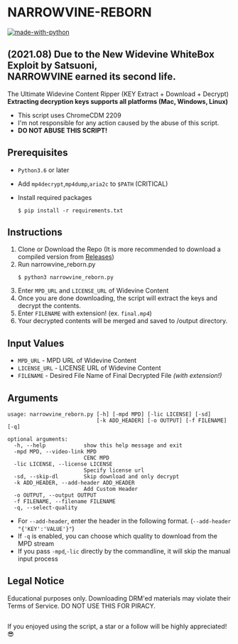 # NARROWVINE-REBORN
[![made-with-python](https://img.shields.io/badge/Made%20with-Python-1f425f.svg)](https://www.python.org/)

## (2021.08) Due to the New Widevine WhiteBox Exploit by Satsuoni, <br>NARROWVINE earned its second life.

The Ultimate Widevine Content Ripper (KEY Extract + Download + Decrypt)<br>
**Extracting decryption keys supports all platforms (Mac, Windows, Linux)** 
- This script uses ChromeCDM 2209
- I'm not responsible for any action caused by the abuse of this script.
- **DO NOT ABUSE THIS SCRIPT!**

## Prerequisites
- `Python3.6` or later
- Add `mp4decrypt`,`mp4dump`,`aria2c` to `$PATH` (CRITICAL)
- Install required packages

  ```
  $ pip install -r requirements.txt
  ```
## Instructions
1. Clone or Download the Repo (It is more recommended to download a compiled version from [Releases](https://github.com/WHTJEON/narrowvine/releases))
2. Run narrowvine_reborn.py
   ```
   $ python3 narrowvine_reborn.py
   ```
3. Enter `MPD_URL` and `LICENSE_URL` of Widevine Content 
4. Once you are done downloading, the script will extract the keys and decrypt the contents.<br> 
5. Enter `FILENAME` with extension! (ex. `final.mp4`)
6. Your decrypted contents will be merged and saved to /output directory. 

## Input Values
- `MPD_URL` - MPD URL of Widevine Content
- `LICENSE_URL` - LICENSE URL of Widevine Content
- `FILENAME` - Desired File Name of Final Decrypted File *(with extension!)*

## Arguments
```
usage: narrowvine_reborn.py [-h] [-mpd MPD] [-lic LICENSE] [-sd]
                            [-k ADD_HEADER] [-o OUTPUT] [-f FILENAME] [-q]

optional arguments:
  -h, --help            show this help message and exit
  -mpd MPD, --video-link MPD
                        CENC MPD
  -lic LICENSE, --license LICENSE
                        Specify license url
  -sd, --skip-dl        Skip download and only decrypt
  -k ADD_HEADER, --add-header ADD_HEADER
                        Add Custom Header
  -o OUTPUT, --output OUTPUT
  -f FILENAME, --filename FILENAME
  -q, --select-quality
```
- For `--add-header`, enter the header in the following format. (`--add-header "{'KEY':'VALUE'}"`)
- If `-q` is enabled, you can choose which quality to download from the MPD stream
- If you pass `-mpd`,`-lic` directly by the commandline, it will skip the manual input process

## Legal Notice
Educational purposes only. Downloading DRM'ed materials may violate their Terms of Service. DO NOT USE THIS FOR PIRACY.

##
If you enjoyed using the script, a star or a follow will be highly appreciated! 😎

 



